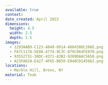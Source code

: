 ```yaml
---
available: true
context:
date_created: April 2022
dimensions:
  height: 4.5
  width: 2.5
  depth: 1.5
images:
  - 1293AAB9-C123-4849-8914-4604308C266E.png
  - FA7C117A-5E88-4774-9C3C-879C864FE070.png
  - 93552731-30DC-4371-A3B2-9289DAAC5650.png
  - A23FA828-E427-4F65-B050-E040CD145662.png
locations:
  - Marble Hill, Bronx, NY
material: Teak
---
```

